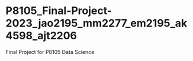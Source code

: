 # P8105_Final-Project-2023_jao2195_mm2277_em2195_ak4598_ajt2206
Final Project for P8105 Data Science 
